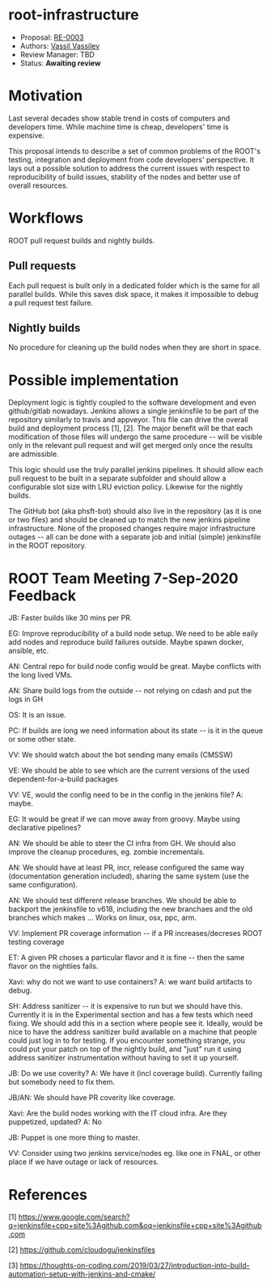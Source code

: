 # root-infrastructure

* Proposal: [RE-0003](0003-root-infrastructure.md)
* Authors: [Vassil Vassilev](https://github.com/vgvassilev)
* Review Manager: TBD
* Status: **Awaiting review**

Motivation
===

Last several decades show stable trend in costs of computers and developers time. While machine time is cheap, developers' time is expensive.

This proposal intends to describe a set of common problems of the ROOT's testing, integration and deployment from code developers' perspective. It lays out a possible solution to address the current issues with respect to reproducibility of build issues, stability of the nodes and better use of overall resources.


Workflows
===

ROOT pull request builds and nightly builds.


Pull requests
---

Each pull request is built only in a dedicated folder which is the same for all parallel builds. While this saves disk space, it makes it impossible to debug a pull request test failure.


Nightly builds
---

  No procedure for cleaning up the build nodes when they are short in space.


Possible implementation
===

Deployment logic is tightly coupled to the software development and even github/gitlab nowadays. Jenkins allows a single jenkinsfile to be part of the repository similarly to travis and appveyor. This file can drive the overall build and deployment process [1], [2]. The major benefit will be that each modification of those files will undergo the same procedure -- will be visible only in the relevant pull request and will get merged only once the results are admissible.

This logic should use the truly parallel jenkins pipelines. It should allow each pull request to be built in a separate subfolder and should allow a configurable slot size with LRU eviction policy. Likewise for the nightly builds.

The GitHub bot (aka phsft-bot) should also live in the repository (as it is one or two files) and should be cleaned up to match the new jenkins pipeline infrastructure.
None of the proposed changes require major infrastructure outages -- all can be done with a separate job and initial (simple) jenkinsfile in the ROOT repository.

ROOT Team Meeting 7-Sep-2020 Feedback
===

JB: Faster builds like 30 mins per PR.

EG: Improve reproducibility of a build node setup. We need to be able eaily add nodes and reproduce build failures outside. Maybe spawn docker, ansible, etc.

AN: Central repo for build node config would be great. Maybe conflicts with the long lived VMs.

AN: Share build logs from the outside -- not relying on cdash and put the logs in GH

OS: It is an issue.

PC: If builds are long we need information about its state -- is it in the queue or some other state.

VV: We should watch about the bot sending many emails (CMSSW)

VE: We should be able to see which are the current versions of the used dependent-for-a-build packages

VV: VE, would the config need to be in the config in the jenkins file? A: maybe.

EG: It would be great if we can move away from groovy. Maybe using declarative pipelines?

AN: We should be able to steer the CI infra from GH. We should also improve the cleanup procedures, eg. zombie incrementals. 

AN: We should have at least PR, incr, release configured the same way (documentation generation included), sharing the same system (use the same configuration).

AN: We should test different release branches. We should be able to backport the jenkinsfile to v618, including the new branchaes and the old branches which makes ... Works on linux, osx, ppc, arm.

VV: Implement PR coverage information -- if a PR increases/decreses ROOT testing coverage

ET: A given PR choses a particular flavor and it is fine -- then the same flavor on the nightlies fails.  

Xavi: why do not we want to use containers? A: we want build artifacts to debug.

SH: Address sanitizer -- it is expensive to run but we should have this. Currently it is in the Experimental section and has a few tests which need fixing. We should add this in a section where people see it. Ideally, would be nice to have the address sanitizer build available on a machine that people could just log in to for testing. If you encounter something strange, you could put your patch on top of the nightly build, and "just" run it using address sanitizer instrumentation without having to set it up yourself.

JB: Do we use coverity? A: We have it (incl coverage build). Currently failing but somebody need to fix them.

JB/AN: We should have PR coverity like coverage.

Xavi: Are the build nodes working with the IT cloud infra. Are they puppetized, updated? A: No

JB: Puppet is one more thing to master.

VV: Consider using two jenkins service/nodes eg. like one in FNAL, or other place if we have outage or lack of resources.


References
===

[1] https://www.google.com/search?q=jenkinsfile+cpp+site%3Agithub.com&oq=jenkinsfile+cpp+site%3Agithub.com

[2] https://github.com/cloudogu/jenkinsfiles

[3] https://thoughts-on-coding.com/2019/03/27/introduction-into-build-automation-setup-with-jenkins-and-cmake/

